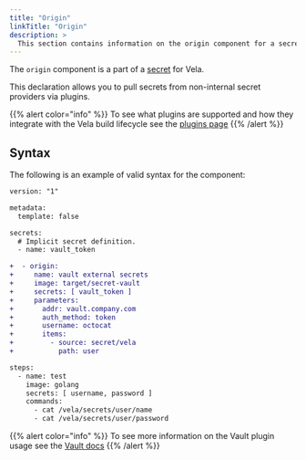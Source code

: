 ```yaml
---
title: "Origin"
linkTitle: "Origin"
description: >
  This section contains information on the origin component for a secret.
---
```


The `origin` component is a part of a [secret](/docs/tour/secrets/) for Vela.

This declaration allows you to pull secrets from non-internal secret providers via plugins.

{{% alert color="info" %}}
To see what plugins are supported and how they integrate with the Vela build lifecycle see the [plugins page](/docs/plugins/registry/secret/)
{{% /alert %}}

## Syntax

The following is an example of valid syntax for the component:

```diff
version: "1"

metadata:
  template: false

secrets:
  # Implicit secret definition.
  - name: vault_token

+  - origin:
+     name: vault external secrets
+     image: target/secret-vault
+     secrets: [ vault_token ]
+     parameters:
+       addr: vault.company.com
+       auth_method: token
+       username: octocat
+       items:
+         - source: secret/vela
+           path: user

steps:
  - name: test
    image: golang
    secrets: [ username, password ]
    commands:
      - cat /vela/secrets/user/name
      - cat /vela/secrets/user/password
```

{{% alert color="info" %}}
To see more information on the Vault plugin usage see the [Vault docs](docs/plugins/registry/secret/vault)
{{% /alert %}}
